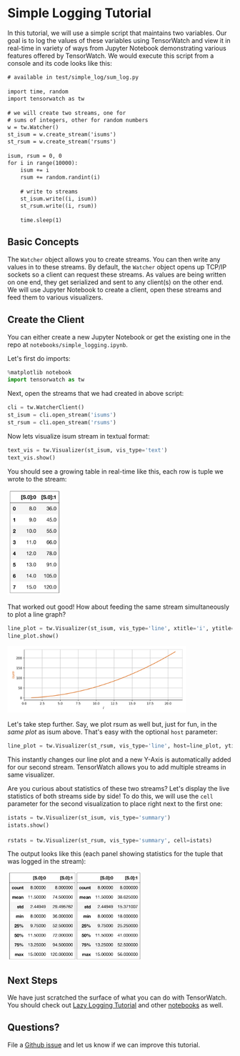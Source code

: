 
# Simple Logging Tutorial

In this tutorial, we will use a simple script that maintains two variables. Our goal is to log the values of these variables using TensorWatch and view it in real-time in variety of ways from Jupyter Notebook demonstrating various features offered by TensorWatch. We would execute this script from a console and its code looks like this:

```
# available in test/simple_log/sum_log.py

import time, random
import tensorwatch as tw

# we will create two streams, one for 
# sums of integers, other for random numbers
w = tw.Watcher()
st_isum = w.create_stream('isums')
st_rsum = w.create_stream('rsums')

isum, rsum = 0, 0
for i in range(10000):
    isum += i
    rsum += random.randint(i)

    # write to streams
    st_isum.write((i, isum))
    st_rsum.write((i, rsum))

    time.sleep(1)
```

## Basic Concepts

The `Watcher` object allows you to create streams. You can then write any values in to these streams. By default, the `Watcher` object opens up TCP/IP sockets so a client can request these streams. As values are being written on one end, they get serialized and sent to any client(s) on the other end. We will use Jupyter Notebook to create a client, open these streams and feed them to various visualizers.

## Create the Client
You can either create a new Jupyter Notebook or get the existing one in the repo at `notebooks/simple_logging.ipynb`. 

Let's first do imports:


```python
%matplotlib notebook
import tensorwatch as tw
```

Next, open the streams that we had created in above script:

```python
cli = tw.WatcherClient()
st_isum = cli.open_stream('isums')
st_rsum = cli.open_stream('rsums')
```

Now lets visualize isum stream in textual format:


```python
text_vis = tw.Visualizer(st_isum, vis_type='text')
text_vis.show()
```

You should see a growing table in real-time like this, each row is tuple we wrote to the stream:

<img src="images/simple_logging/text_cell.png" width=120/>


That worked out good! How about feeding the same stream simultaneously to plot a line graph?


```python
line_plot = tw.Visualizer(st_isum, vis_type='line', xtitle='i', ytitle='isum')
line_plot.show()
```

<img src="images/simple_logging/line_cell.png" width=400/>

Let's take step further. Say, we plot rsum as well but, just for fun, in the *same plot* as isum above. That's easy with the optional `host` parameter:

```python
line_plot = tw.Visualizer(st_rsum, vis_type='line', host=line_plot, ytitle='rsum')
```
This instantly changes our line plot and a new Y-Axis is automatically added for our second stream. TensorWatch allows you to add multiple streams in same visualizer.

Are you curious about statistics of these two streams? Let's display the live statistics of both streams side by side! To do this, we will use the `cell` parameter for the second visualization to place right next to the first one:

```python
istats = tw.Visualizer(st_isum, vis_type='summary')
istats.show()

rstats = tw.Visualizer(st_rsum, vis_type='summary', cell=istats)
```

The output looks like this (each panel showing statistics for the tuple that was logged in the stream):

<img src="images/simple_logging/text_summary.png" width=300/>

## Next Steps

We have just scratched the surface of what you can do with TensorWatch. You should check out [Lazy Logging Tutorial](lazy_logging.md) and other [notebooks](https://github.com/microsoft/tensorwatch/tree/master/notebooks) as well.

## Questions?

File a [Github issue](https://github.com/microsoft/tensorwatch/issues/new) and let us know if we can improve this tutorial.